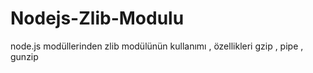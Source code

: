 # Nodejs-Zlib-Modulu
node.js modüllerinden zlib modülünün kullanımı , özellikleri
gzip , pipe , gunzip

